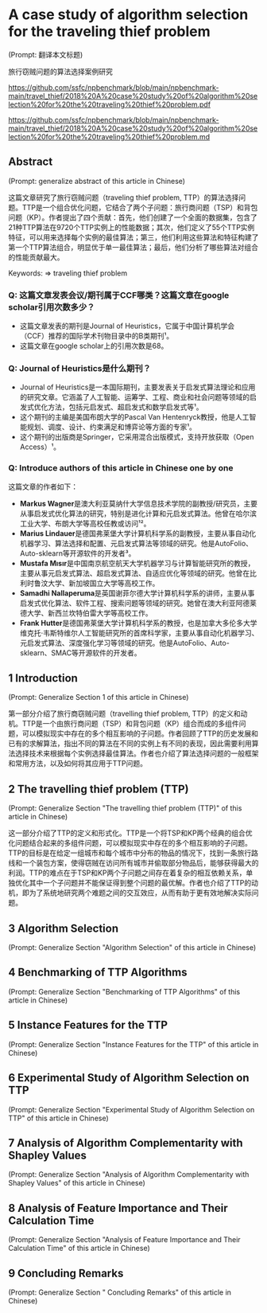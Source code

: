 # A case study of algorithm selection for the traveling thief problem

(Prompt: 翻译本文标题)

旅行窃贼问题的算法选择案例研究

https://github.com/ssfc/npbenchmark/blob/main/npbenchmark-main/travel_thief/2018%20A%20case%20study%20of%20algorithm%20selection%20for%20the%20traveling%20thief%20problem.pdf

https://github.com/ssfc/npbenchmark/blob/main/npbenchmark-main/travel_thief/2018%20A%20case%20study%20of%20algorithm%20selection%20for%20the%20traveling%20thief%20problem.md

## Abstract

(Prompt: generalize abstract of this article in Chinese)

这篇文章研究了旅行窃贼问题（traveling thief problem, TTP）的算法选择问题。TTP是一个组合优化问题，它结合了两个子问题：旅行商问题（TSP）和背包问题（KP）。作者提出了四个贡献：首先，他们创建了一个全面的数据集，包含了21种TTP算法在9720个TTP实例上的性能数据；其次，他们定义了55个TTP实例特征，可以用来选择每个实例的最佳算法；第三，他们利用这些算法和特征构建了第一个TTP算法组合，明显优于单一最佳算法；最后，他们分析了哪些算法对组合的性能贡献最大。

Keywords: => traveling thief problem

### Q: 这篇文章发表会议/期刊属于CCF哪类？这篇文章在google scholar引用次数多少？

- 这篇文章发表的期刊是Journal of Heuristics，它属于中国计算机学会（CCF）推荐的国际学术刊物目录中的B类期刊¹。
- 这篇文章在google scholar上的引用次数是68。

### Q: Journal of Heuristics是什么期刊？

- Journal of Heuristics是一本国际期刊，主要发表关于启发式算法理论和应用的研究文章。它涵盖了人工智能、运筹学、工程、商业和社会问题等领域的启发式优化方法，包括元启发式、超启发式和数学启发式等¹。
- 这个期刊的主编是美国布朗大学的Pascal Van Hentenryck教授，他是人工智能规划、调度、设计、约束满足和博弈论等方面的专家¹。
- 这个期刊的出版商是Springer，它采用混合出版模式，支持开放获取（Open Access）¹。

### Q: Introduce authors of this article in Chinese one by one

这篇文章的作者如下：

- **Markus Wagner**是澳大利亚莫纳什大学信息技术学院的副教授/研究员，主要从事启发式优化算法的研究，特别是进化计算和元启发式算法。他曾在哈尔滨工业大学、布朗大学等高校任教或访问¹²。
- **Marius Lindauer**是德国弗莱堡大学计算机科学系的副教授，主要从事自动化机器学习、算法选择和配置、元启发式算法等领域的研究。他是AutoFolio、Auto-sklearn等开源软件的开发者³。
- **Mustafa Mısır**是中国南京航空航天大学机器学习与计算智能研究所的教授，主要从事元启发式算法、超启发式算法、自适应优化等领域的研究。他曾在比利时鲁汶大学、新加坡国立大学等高校工作。
- **Samadhi Nallaperuma**是英国谢菲尔德大学计算机科学系的讲师，主要从事启发式优化算法、软件工程、搜索问题等领域的研究。她曾在澳大利亚阿德莱德大学、新西兰坎特伯雷大学等高校工作。
- **Frank Hutter**是德国弗莱堡大学计算机科学系的教授，也是加拿大多伦多大学维克托·韦斯特维尔人工智能研究所的首席科学家，主要从事自动化机器学习、元启发式算法、深度强化学习等领域的研究。他是AutoFolio、Auto-sklearn、SMAC等开源软件的开发者。

## 1 Introduction

(Prompt: Generalize Section 1 of this article in Chinese)

第一部分介绍了旅行商窃贼问题（travelling thief problem, TTP）的定义和动机。TTP是一个由旅行商问题（TSP）和背包问题（KP）组合而成的多组件问题，可以模拟现实中存在的多个相互影响的子问题。作者回顾了TTP的历史发展和已有的求解算法，指出不同的算法在不同的实例上有不同的表现，因此需要利用算法选择技术来根据每个实例选择最佳算法。作者也介绍了算法选择问题的一般框架和常用方法，以及如何将其应用于TTP问题。

## 2 The travelling thief problem (TTP)

(Prompt: Generalize Section "The travelling thief problem (TTP)" of this article in Chinese)

这一部分介绍了TTP的定义和形式化。TTP是一个将TSP和KP两个经典的组合优化问题结合起来的多组件问题，可以模拟现实中存在的多个相互影响的子问题。TTP的目标是在给定一组城市和每个城市中分布的物品的情况下，找到一条旅行路线和一个装包方案，使得窃贼在访问所有城市并偷取部分物品后，能够获得最大的利润。TTP的难点在于TSP和KP两个子问题之间存在着复杂的相互依赖关系，单独优化其中一个子问题并不能保证得到整个问题的最优解。作者也介绍了TTP的动机，即为了系统地研究两个难题之间的交互效应，从而有助于更有效地解决实际问题。

## 3 Algorithm Selection

(Prompt: Generalize Section "Algorithm Selection" of this article in Chinese)

## 4 Benchmarking of TTP Algorithms

(Prompt: Generalize Section "Benchmarking of TTP Algorithms" of this article in Chinese)

## 5 Instance Features for the TTP

(Prompt: Generalize Section "Instance Features for the TTP" of this article in Chinese)

## 6 Experimental Study of Algorithm Selection on TTP

(Prompt: Generalize Section "Experimental Study of Algorithm Selection on TTP" of this article in Chinese)

## 7 Analysis of Algorithm Complementarity with Shapley Values

(Prompt: Generalize Section "Analysis of Algorithm Complementarity with Shapley Values" of this article in Chinese)

## 8 Analysis of Feature Importance and Their Calculation Time

(Prompt: Generalize Section "Analysis of Feature Importance and Their Calculation Time" of this article in Chinese)

## 9  Concluding Remarks

(Prompt: Generalize Section " Concluding Remarks" of this article in Chinese)